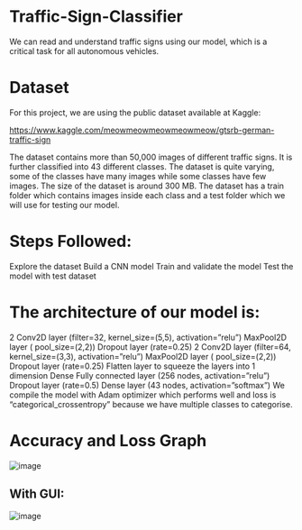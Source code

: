 # Traffic-Sign-Classifier
We can read and understand traffic signs using our model, which is a critical task for all autonomous vehicles.

# Dataset
For this project, we are using the public dataset available at Kaggle:  

https://www.kaggle.com/meowmeowmeowmeowmeow/gtsrb-german-traffic-sign

The dataset contains more than 50,000 images of different traffic signs. It is further classified into 43 different classes. The dataset is quite varying, some of the classes have many images while some classes have few images. The size of the dataset is around 300 MB. The dataset has a train folder which contains images inside each class and a test folder which we will use for testing our model.

# Steps Followed:
Explore the dataset
Build a CNN model
Train and validate the model
Test the model with test dataset

# The architecture of our model is:
2 Conv2D layer (filter=32, kernel_size=(5,5), activation=”relu”)
MaxPool2D layer ( pool_size=(2,2))
Dropout layer (rate=0.25)
2 Conv2D layer (filter=64, kernel_size=(3,3), activation=”relu”)
MaxPool2D layer ( pool_size=(2,2))
Dropout layer (rate=0.25)
Flatten layer to squeeze the layers into 1 dimension
Dense Fully connected layer (256 nodes, activation=”relu”)
Dropout layer (rate=0.5)
Dense layer (43 nodes, activation=”softmax”)
We compile the model with Adam optimizer which performs well and loss is “categorical_crossentropy” because we have multiple classes to categorise.

# Accuracy and Loss Graph

![image](https://user-images.githubusercontent.com/62651885/137872029-3d60e4fe-1850-4203-b5ba-c4c4fe018f02.png)

## With GUI:
![image](https://user-images.githubusercontent.com/62651885/137879839-0c2126fc-1137-4001-b861-0183b89d93e6.png)


